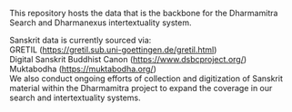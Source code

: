 This repository hosts the data that is the backbone for the Dharmamitra Search and Dharmanexus intertextuality system. 

Sanskrit data is currently sourced via:  
GRETIL (https://gretil.sub.uni-goettingen.de/gretil.html)  
Digital Sanskrit Buddhist Canon (https://www.dsbcproject.org/)  
Muktabodha (https://muktabodha.org/)  
We also conduct ongoing efforts of collection and digitization of Sanskrit material within the Dharmamitra project to expand the coverage in our search and intertextuality systems. 
